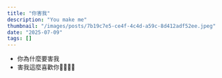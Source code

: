 ```yaml
---
title: "你害我"
description: "You make me"
thumbnail: "/images/posts/7b19c7e5-ce4f-4c4d-a59c-8d412adf52ee.jpeg"
date: "2025-07-09"
tags: []
---
```

- 你為什麼要害我
- 害我這麼喜歡你🤬🤬😭😭
